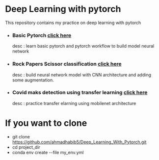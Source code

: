 # Deep Learning with pytorch

This repository contains my practice on deep learning with pytorch

- ### Basic Pytorch <a href="https://github.com/ahmadhabib5/Deep_Learning_With_Pytorch/tree/main/Pytorch">click here</a> 
    desc : learn basic pytorch and pytorch workflow to build model neural network

- ### Rock Papers Scissor classification <a href="https://github.com/ahmadhabib5/Deep_Learning_With_Pytorch/tree/main/RockPapersScissor">click here</a> 
    desc : build neural network model with CNN architecture and adding some augmentation.

- ### Covid maks detection using transfer learning <a href="https://github.com/ahmadhabib5/Deep_Learning_With_Pytorch/tree/main/Covid%20Mask%20Detection">click here</a> 
    desc : practice transfer elarning using mobilenet architecture

# If you want to clone
- git clone https://github.com/ahmadhabib5/Deep_Learning_With_Pytorch.git
- cd project_dir
- conda env create --file my_env.yml 

